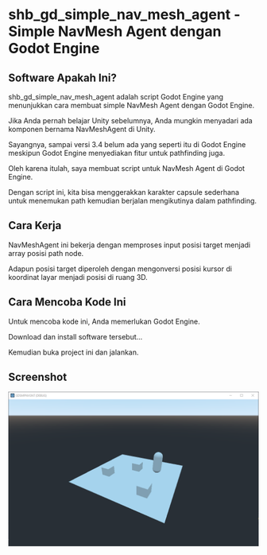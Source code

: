 # shb_gd_simple_nav_mesh_agent - Simple NavMesh Agent dengan Godot Engine

## Software Apakah Ini?

shb_gd_simple_nav_mesh_agent adalah script Godot Engine yang menunjukkan cara membuat simple NavMesh Agent dengan Godot Engine.

Jika Anda pernah belajar Unity sebelumnya, Anda mungkin menyadari ada komponen bernama NavMeshAgent di Unity.

Sayangnya, sampai versi 3.4 belum ada yang seperti itu di Godot Engine meskipun Godot Engine menyediakan fitur untuk pathfinding juga.

Oleh karena itulah, saya membuat script untuk NavMesh Agent di Godot Engine.

Dengan script ini, kita bisa menggerakkan karakter capsule sederhana untuk menemukan path kemudian berjalan mengikutinya dalam pathfinding.

## Cara Kerja

NavMeshAgent ini bekerja dengan memproses input posisi target menjadi array posisi path node.

Adapun posisi target diperoleh dengan mengonversi posisi kursor di koordinat layar menjadi posisi di ruang 3D.

## Cara Mencoba Kode Ini

Untuk mencoba kode ini, Anda memerlukan Godot Engine.

Download dan install software tersebut...

Kemudian buka project ini dan jalankan.

## Screenshot

![ScreenShot](.readme-assets/SHBGDSimpleNavMeshAgent-1.png?raw=true)
